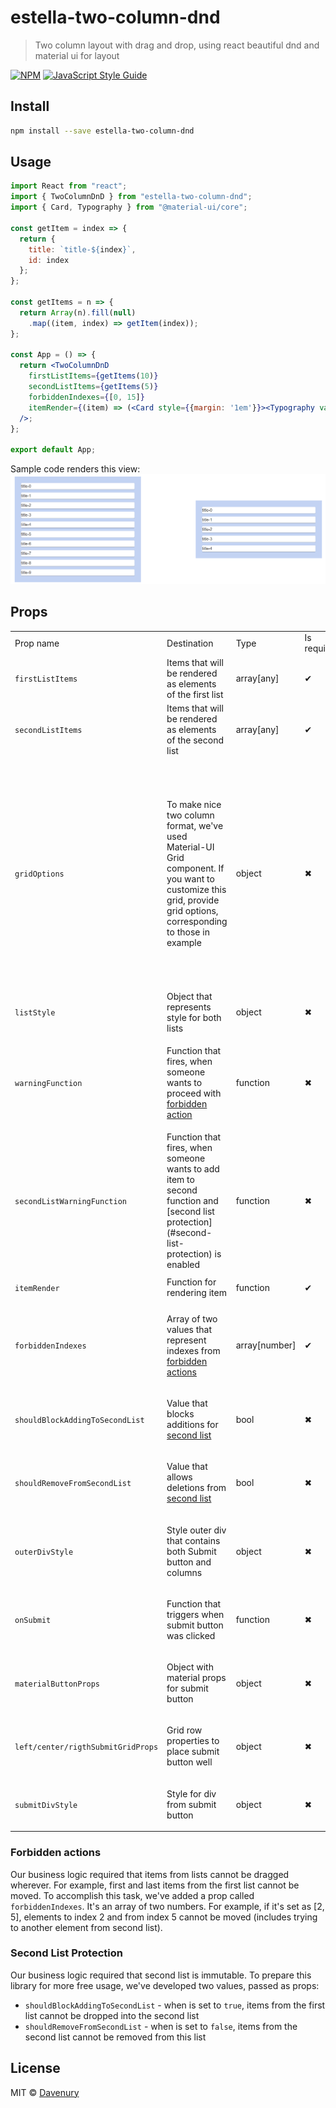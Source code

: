 # estella-two-column-dnd

> Two column layout with drag and drop, using react beautiful dnd and material ui for layout

[![NPM](https://img.shields.io/npm/v/estella-two-column-dnd.svg)](https://www.npmjs.com/package/estella-two-column-dnd) [![JavaScript Style Guide](https://img.shields.io/badge/code_style-standard-brightgreen.svg)](https://standardjs.com)

## Install

```bash
npm install --save estella-two-column-dnd
```

## Usage
```jsx
import React from "react";
import { TwoColumnDnD } from "estella-two-column-dnd";
import { Card, Typography } from "@material-ui/core";

const getItem = index => {
  return {
    title: `title-${index}`,
    id: index
  };
};

const getItems = n => {
  return Array(n).fill(null)
    .map((item, index) => getItem(index));
};

const App = () => {
  return <TwoColumnDnD
    firstListItems={getItems(10)}
    secondListItems={getItems(5)}
    forbiddenIndexes={[0, 15]}
    itemRender={(item) => (<Card style={{margin: '1em'}}><Typography variant="h6">{item.title}</Typography></Card>)}
  />;
};

export default App;
```

Sample code renders this view:
![sample view](sample.png)

## Props

<table>
<tr>
<td>Prop name</td> <td>Destination</td> <td>Type</td>  <td>Is required</td> <td>Default</td>
</tr>

<tr>
  <td>

`firstListItems`

</td> <td>Items that will be rendered as elements of the first list</td> <td>array[any]</td> <td>✔</td> <td>none</td>
</tr>

<tr>
  <td>

`secondListItems`

</td> <td>Items that will be rendered as elements of the second list</td> <td>array[any]</td> <td>✔</td> <td>none</td>
</tr>

<tr>
  <td>

`gridOptions`

</td> <td>To make nice two column format, we've used Material-UI Grid component. If you want to customize this grid, provide grid options, corresponding to those in example</td> <td>object</td> <td>✖</td>
  <td>

```json
    gridOptions: {
    firstList: {
      xs: 6,
      sm: 6,
      md: 5,
      lg: 5
    },
    break: {
      xs: false,
      sm: false,
      md: 2,
      lg: 2
    },
    secondList: {
      xs: 6,
      sm: 6,
      md: 5,
      lg: 5
    }
  }
  ```

</td>
</tr>

<tr>
  <td>

`listStyle`

  </td> <td>Object that represents style for both lists</td> <td>object</td> <td>✖</td> <td>none</td>
</tr>

<tr>
  <td>

`warningFunction`

  </td> <td>

Function that fires, when someone wants to proceed with [forbidden action](#forbidden-actions)</td> <td>function</td> <td>✖</td> <td>none</td>
</tr>

<tr>
  <td>

`secondListWarningFunction`

  </td> <td>Function that fires, when someone wants to add item to second function and [second list protection](#second-list-protection) is enabled</td> <td>function</td> <td>✖</td> <td>none</td>
</tr>

<tr>
  <td>

`itemRender`

  </td> <td>Function for rendering item</td> <td>function</td> <td>✔</td> <td>none</td>
</tr>

<tr>
  <td>

`forbiddenIndexes`

  </td> <td>

Array of two values that represent indexes from [forbidden actions](#forbidden-actions)</td> <td>array[number]</td> <td>✔</td> <td>none</td>
</tr>

<tr>
  <td>

`shouldBlockAddingToSecondList`

  </td> <td>

Value that blocks additions for [second list](#second-list-protection)</td> <td>bool</td> <td>✖</td> <td>none</td>
</tr>

<tr>
  <td>

`shouldRemoveFromSecondList`

  </td> <td>

Value that allows deletions from [second list](#second-list-protection)</td> <td>bool</td> <td>✖</td> <td>none</td>
</tr>

<tr>
  <td>

`outerDivStyle`

  </td> <td>

Style outer div that contains both Submit button and columns</td> <td>object</td> <td>✖</td> <td>none</td>
</tr>

<tr>
  <td>

`onSubmit`

  </td> <td>

Function that triggers when submit button was clicked</td> <td>function</td> <td>✖</td> <td>none</td>
</tr>

<tr>
  <td>

`materialButtonProps`

  </td> <td>

Object with material props for submit button</td> <td>object</td> <td>✖</td> <td>none</td>
</tr>

<tr>
  <td>

`left/center/rigthSubmitGridProps`

  </td> <td>

Grid row properties to place submit button well</td> <td>object</td> <td>✖</td> <td>none</td>
</tr>

<tr>
  <td>

`submitDivStyle`

  </td> <td>

Style for div from submit button</td> <td>object</td> <td>✖</td> <td>none</td>
</tr>

</table>


### Forbidden actions
Our business logic required that items from lists cannot be dragged wherever. For example, first and last items from the first
list cannot be moved. To accomplish this task, we've added a prop called `forbiddenIndexes`. It's an array of two numbers.
For example, if it's set as [2, 5], elements to index 2 and from index 5 cannot be moved (includes trying to another
element from second list).

### Second List Protection
Our business logic required that second list is immutable. To prepare this library for more free usage, we've developed
two values, passed as props:
 - `shouldBlockAddingToSecondList` - when is set to `true`, items from the first list cannot be dropped into the second list
 - `shouldRemoveFromSecondList` - when is set to `false`, items from the second list cannot be removed from this list

## License

MIT © [Davenury](https://github.com/Davenury)
